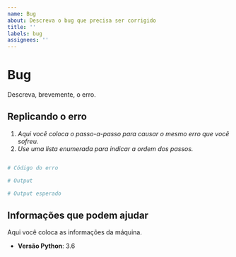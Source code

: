 ```yaml
---
name: Bug
about: Descreva o bug que precisa ser corrigido
title: ''
labels: bug
assignees: ''
---
```


# Bug
Descreva, brevemente, o erro.

## Replicando o erro
1. _Aqui você coloca o passo-a-passo para causar o mesmo erro que você sofreu._
1. _Use uma lista enumerada para indicar a ordem dos passos._

```python

# Código do erro

# Output

# Output esperado
```


## Informações que podem ajudar
Aqui você coloca as informações da máquina.

- **Versão Python**: 3.6
